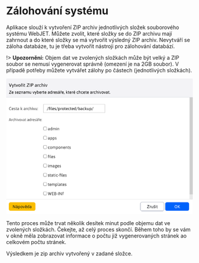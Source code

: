 # Zálohování systému

Aplikace slouží k vytvoření ZIP archiv jednotlivých složek souborového systému WebJET. Můžete zvolit, které složky se do ZIP archivu mají zahrnout a do které složky se má vytvořit výsledný ZIP archiv. Nevytváří se záloha databáze, tu je třeba vytvořit nástroji pro zálohování databází.

!> **Upozornění:** Objem dat ve zvolených složkách může být velký a ZIP soubor se nemusí vygenerovat správně (omezení je na 2GB soubor). V případě potřeby můžete vytvářet zálohy po částech (jednotlivých složkách).

![](backup.png)

Tento proces může trvat několik desítek minut podle objemu dat ve zvolených složkách. Čekejte, až celý proces skončí. Během toho by se vám v okně měla zobrazovat informace o počtu již vygenerovaných stránek ao celkovém počtu stránek.

Výsledkem je zip archiv vytvořený v zadané složce.
